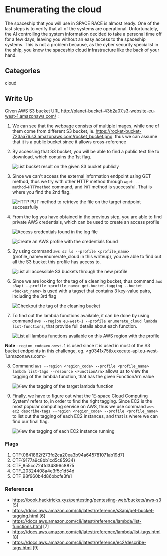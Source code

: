 # Enumerating the cloud

The spaceship that you will use in SPACE RACE is almost ready. One of the last steps is to verify that all of the systems are operational. Unfortunately, the AI controlling the system information decided to take a personal time off for a few days, leaving you without an easy access to the spaceship systems. This is not a problem because, as the cyber security specialist in the ship, you know the spaceship cloud infrastructure like the back of your hand.

## Categories

cloud

## Write Up

Given AWS S3 bucket URL <http://planet-bucket-43b2a07.s3-website-eu-west-1.amazonaws.com/> :

1. We can see that the webpage consists of multiple images, while one of them come from different S3 bucket,
ie. https://rocket-bucket-723aa76.s3.amazonaws.com/rocket_bucket.png, thus we can assume that it is a public bucket since it allows cross-reference
2. By accessing that S3 bucket, you will be able to find a public text file to download, which contains the 1st flag.

    ![List bucket result on the given S3 bucket publicly](./img/step_2_other_public_aws_s3_bucket.png)

3. Since we can't access the external information endpoint using GET method, thus we try with other HTTP method through `wget --method=HTTPmethod` command, and `PUT` method is successful. That is where you find the 2nd flag.

    ![HTTP PUT method to retrieve the file on the target endpoint successfully](./img/step_3b_PUT_method.png)

4. From the log you have obtained in the previous step, you are able to find private AWS credentials, which can be used to create an access profile

    ![Access credentials found in the log file](./img/step_4a_access_credentials_found_in_log.png)

    ![Create an AWS profile with the credentials found](./img/step_4b_create_aws_access_profile.png)

5. By using command `aws s3 ls --profile <profile_name>` (profile_name=enumerate_cloud in this writeup), you are able to find out all the S3 bucket this profile has access to.

    ![List all accessible S3 buckets through the new profile](./img/step_5_list_accessible_buckets.png)

6. Since we are looking for the tag of a cleaning bucket, thus command `aws s3api --profile <profile_name> get-bucket-tagging --bucket <bucket_name>` is used with a tagset that contains 3 key-value pairs, including the 3rd flag

    ![Checkout the tag of the cleaning bucket](./img/step_6_get_bucket_tag.png)

7. To find out the lambda functions available, it can be done by using command `aws --region eu-west-1 --profile enumerate_cloud lambda list-functions`, that provide full details about each function.

    ![List all lambda functions available on this AWS region with the profile](./img/step_7_list_all_lambda_functions.png)

__Note__ : `region_code=eu-west-1` is used since it is used in most of the S3 bucket endpoints in this challenge, eg. <g0341x75tb.execute-api.eu-west-1.amazonaws.com>

8. Command `aws --region <region_code> --profile <profile_name> lambda list-tags --resource <FunctionArn>` allows us to view the tagging of the lambda function, that has the given FunctionArn value

    ![View the tagging of the target lambda function](./img/step_8_view_lambda_function_tag.png)

9.  Finally, we have to figure out what the 'E-space Cloud Computing System' refers to, in order to find the right tagging. Since EC2 is the most popular computing service on AWS, thus we use command `aws ec2 describe-tags --region <region_code> --profile <profile_name>` to list out the tagging of each EC2 instances, and that is where we can find our final flag.

    ![View the tagging of each EC2 instance running](./img/step_9_describe_tags_ec2.png)

### Flags

1. CTF{0841862f273fd2ca20ea3b94a645781071ab19d7}
2. CTF{9177a9c8bb1cd5c85934}
3. CTF_855cc724fd34896c8875
4. CTF_20324408a4e3f5c1d54d
5. CTF_98f960b4d86bbcfe3fe1

### References

- <https://book.hacktricks.xyz/pentesting/pentesting-web/buckets/aws-s3> [5]
- <https://docs.aws.amazon.com/cli/latest/reference/s3api/get-bucket-tagging.html> [6]
- <https://docs.aws.amazon.com/cli/latest/reference/lambda/list-functions.html> [7]
- <https://docs.aws.amazon.com/cli/latest/reference/lambda/list-tags.html> [8]
- <https://docs.aws.amazon.com/cli/latest/reference/ec2/describe-tags.html> [9]
